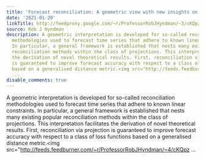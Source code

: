 ```yaml
---
title: 'Forecast reconciliation: A geometric view with new insights on bias correction'
date: '2021-01-20'
linkTitle: http://feedproxy.google.com/~r/ProfessorRobJHyndman/~3/cKQpzYiFI1M/
source: Rob J Hyndman
description: A geometric interpretation is developed for so-called reconciliation
  methodologies used to forecast time series that adhere to known linear constraints.
  In particular, a general framework is established that nests many existing popular
  reconciliation methods within the class of projections. This interpretation facilitates
  the derivation of novel theoretical results. First, reconciliation via projection
  is guaranteed to improve forecast accuracy with respect to a class of loss functions
  based on a generalised distance metric.<img src="http://feeds.feedburner.com/~r/ProfessorRobJHyndman/~4/cKQpz
  ...
disable_comments: true
---
```

A geometric interpretation is developed for so-called reconciliation methodologies used to forecast time series that adhere to known linear constraints. In particular, a general framework is established that nests many existing popular reconciliation methods within the class of projections. This interpretation facilitates the derivation of novel theoretical results. First, reconciliation via projection is guaranteed to improve forecast accuracy with respect to a class of loss functions based on a generalised distance metric.<img src="http://feeds.feedburner.com/~r/ProfessorRobJHyndman/~4/cKQpz ...
